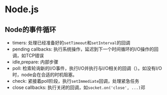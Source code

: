 # Node.js

## Node的事件循环

-   timers: 处理已经准备好的`setTimeout`和`setInterval`的回调
-   pending callbacks: 执行系统操作，延迟到下一个时间循环的I/O操作的回调，如TCP错误
-   idle,prepare: 内部步骤
-   poll: 检索轮询新的I/O事件，执行I/O并执行与I/O相关的回调（）。如没有I/O时，node会在合适的时机阻塞。
-   check: 紧接着poll阶段，执行`setImmediate`回调，处理紧急任务
-   close callbacks: 执行关闭的回调，如`socket.on('close', ...)`邓